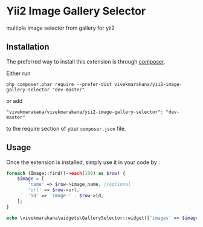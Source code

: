 Yii2 Image Gallery Selector
=========================
multiple image selector from gallery for yii2

Installation
------------

The preferred way to install this extension is through [composer](http://getcomposer.org/download/).

Either run

```
php composer.phar require --prefer-dist vivekmarakana/yii2-image-gallery-selector "dev-master"
```

or add

```
"vivekmarakana/vivekmarakana/yii2-image-gallery-selector": "dev-master"
```

to the require section of your `composer.json` file.


Usage
-----

Once the extension is installed, simply use it in your code by  :

```php
foreach (Image::find()->each(100) as $row) {
    $image = [
        'name' => $row->image_name, //optional
        'url' => $row->url,
        'id' => 'image-' . $row->id,
    ];
}

echo \vivekmarakana\widgets\GallerySelector::widget(['images' => $images]);
```
